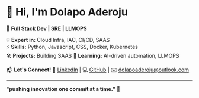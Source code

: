 # 👋 Hi, I'm Dolapo Aderoju  
🚀 **Full Stack Dev | SRE | LLMOPS**  

💡 **Expert in:** Cloud Infra, IAC, CI/CD, SAAS  
⚡ **Skills:** Python, Javascript, CSS, Docker, Kubernetes  
🛠️ **Projects:** Building SAAS 
🎯 **Learning:** AI-driven automation, LLMOPS



📬 **Let's Connect!** 💼 [LinkedIn](https://linkedin.com/in/dolapoaderoju) | 💻 [GitHub](https://github.com/ADY247) | ✉️ dolapoaderoju@outlook.com  


---
**"pushing innovation one commit at a time."** 🚀
